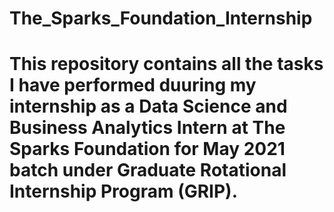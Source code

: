 # The_Sparks_Foundation_Internship

# This repository contains all the tasks I have performed duuring my internship as a Data Science and Business Analytics Intern at The Sparks Foundation for May 2021 batch under Graduate Rotational Internship Program (GRIP).

